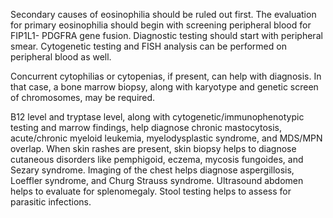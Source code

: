 Secondary causes of eosinophilia should be ruled out first. The evaluation for primary eosinophilia should begin with screening peripheral blood for FIP1L1- PDGFRA gene fusion. Diagnostic testing should start with peripheral smear. Cytogenetic testing and FISH analysis can be performed on peripheral blood as well.

Concurrent cytophilias or cytopenias, if present, can help with diagnosis. In that case, a bone marrow biopsy, along with karyotype and genetic screen of chromosomes, may be required.

B12 level and tryptase level, along with cytogenetic/immunophenotypic testing and marrow findings, help diagnose chronic mastocytosis, acute/chronic myeloid leukemia, myelodysplastic syndrome, and MDS/MPN overlap. When skin rashes are present, skin biopsy helps to diagnose cutaneous disorders like pemphigoid, eczema, mycosis fungoides, and Sezary syndrome. Imaging of the chest helps diagnose aspergillosis, Loeffler syndrome, and Churg Strauss syndrome. Ultrasound abdomen helps to evaluate for splenomegaly. Stool testing helps to assess for parasitic infections.